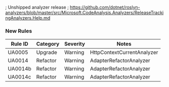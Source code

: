 ﻿; Unshipped analyzer release
; https://github.com/dotnet/roslyn-analyzers/blob/master/src/Microsoft.CodeAnalysis.Analyzers/ReleaseTrackingAnalyzers.Help.md

### New Rules
Rule ID | Category | Severity | Notes
--------|----------|----------|-------
UA0005 | Upgrade | Warning | HttpContextCurrentAnalyzer
UA0014 | Refactor | Warning | AdapterRefactorAnalyzer
UA0014b | Refactor | Warning | AdapterRefactorAnalyzer
UA0014c | Refactor | Warning | AdapterRefactorAnalyzer
